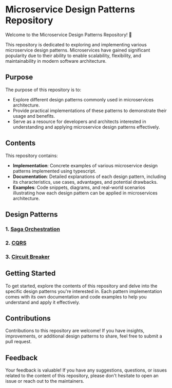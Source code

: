 # Microservice Design Patterns Repository

Welcome to the Microservice Design Patterns Repository! 🚀

This repository is dedicated to exploring and implementing various microservice design patterns. Microservices have gained significant popularity due to their ability to enable scalability, flexibility, and maintainability in modern software architecture.

## Purpose

The purpose of this repository is to:

- Explore different design patterns commonly used in microservices architecture.
- Provide practical implementations of these patterns to demonstrate their usage and benefits.
- Serve as a resource for developers and architects interested in understanding and applying microservice design patterns effectively.

## Contents

This repository contains:

- **Implementation**: Concrete examples of various microservice design patterns implemented using typescript.
- **Documentation**: Detailed explanations of each design pattern, including its characteristics, use cases, advantages, and potential drawbacks.
- **Examples**: Code snippets, diagrams, and real-world scenarios illustrating how each design pattern can be applied in microservices architecture.

## Design Patterns

### 1. [Saga Orchestration](./saga/orchestration/README.md)

### 2. [CQRS](./cqrs/README.md)

### 3. [Circuit Breaker](./circuit-breaker/README.md)

## Getting Started

To get started, explore the contents of this repository and delve into the specific design patterns you're interested in. Each pattern implementation comes with its own documentation and code examples to help you understand and apply it effectively.

## Contributions

Contributions to this repository are welcome! If you have insights, improvements, or additional design patterns to share, feel free to submit a pull request.

## Feedback

Your feedback is valuable! If you have any suggestions, questions, or issues related to the content of this repository, please don't hesitate to open an issue or reach out to the maintainers.
